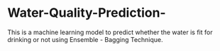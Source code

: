 # Water-Quality-Prediction-
This is a machine learning model to predict whether the water is fit for drinking or not using Ensemble - Bagging Technique.  
